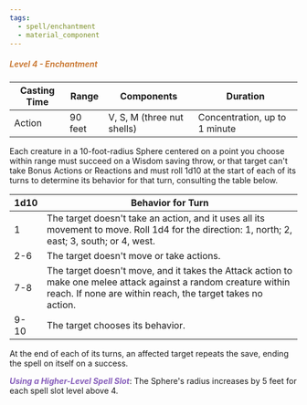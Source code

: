 ```yaml
---
tags:
  - spell/enchantment
  - material_component
---
```

##### *<span style="color:rgb(203, 123, 55)">Level 4 - Enchantment</span>*

|Casting Time|Range|Components|Duration|
|---|---|---|---|
|Action|90 feet|V, S, M (three nut shells)|Concentration, up to 1 minute|
Each creature in a 10-foot-radius Sphere centered on a point you choose within range must succeed on a Wisdom saving throw, or that target can't take Bonus Actions or Reactions and must roll 1d10 at the start of each of its turns to determine its behavior for that turn, consulting the table below. 

| 1d10 | Behavior for Turn                                                                                                                                                              |
| ---- | ------------------------------------------------------------------------------------------------------------------------------------------------------------------------------ |
| 1    | The target doesn't take an action, and it uses all its movement to move. Roll 1d4 for the direction: 1, north; 2, east; 3, south; or 4, west.                                  |
| 2-6  | The target doesn't move or take actions.                                                                                                                                       |
| 7-8  | The target doesn't move, and it takes the Attack action to make one melee attack against a random creature within reach. If none are within reach, the target takes no action. |
| 9-10 | The target chooses its behavior.                                                                                                                                               |
At the end of each of its turns, an affected target repeats the save, ending the spell on itself on a success.  

**<span style="color:rgb(134, 93, 187)">_Using a Higher-Level Spell Slot_</span>**: The Sphere's radius increases by 5 feet for each spell slot level above 4.